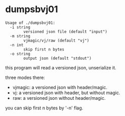 # dumpsbvj01

```
Usage of ./dumpsbvj01:
  -i string
        versioned json file (default "input")
  -m string
        vjmagic/vj/raw (default "vj")
  -n int
        skip first n bytes
  -o string
        output json (default "stdout")
```

this program will read a versioned json, unserialize it.

three modes there:

+ vjmagic: a versioned json with header/magic.
+ vj: a versioned json with header, but without magic.
+ raw: a versioned json without header/magic.

you can skip first n bytes by '-n' flag.
